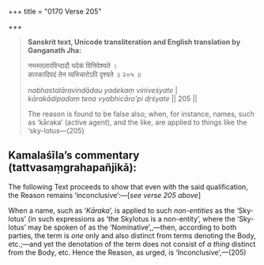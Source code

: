 +++
title = "0170 Verse 205"

+++
> **Sanskrit text, Unicode transliteration and English translation by Ganganath Jha:** 
>
> नभस्तलारविन्दादौ यदेकं विनिवेश्यते ।  
> कारकादिपदं तेन व्यभिचारोऽपि दृश्यते ॥ २०५ ॥ 
>
> *nabhastalāravindādau yadekaṃ viniveśyate* \|  
> *kārakādipadaṃ tena vyabhicāro'pi dṛśyate* \|\| 205 \|\| 
>
> The reason is found to be false also; when, for instance, names, such as ‘kāraka’ (active agent), and the like, are applied to things like the ‘sky-lotus—(205)



## Kamalaśīla’s commentary (tattvasaṃgrahapañjikā):

The following Text proceeds to show that even with the said qualification, the Reason remains ‘inconclusive’:—[*see verse 205 above*]

When a name, such as ‘*Kāraka*’, is applied to such *non-entities* as the ‘Sky-lotus’ (in such expressions as ‘the Skylotus is a non-entity’, where the ‘Sky-lotus’ may be spoken of as the ‘Nominative’,,—then, according to both parties, the term is *one* only and also distinct from terms denoting the Body, etc.;—and yet the denotation of the term does not consist of *a thing* distinct from the Body, etc. Hence the Reason, as urged, is ‘Inconclusive’,—(205)


